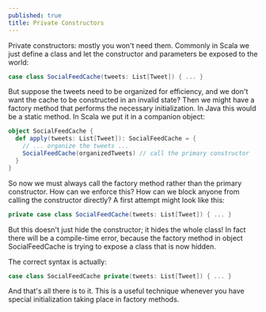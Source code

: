```yaml
---
published: true
title: Private Constructors
---
```

Private constructors: mostly you won't need them. Commonly in Scala we just define a class and let the constructor and parameters be exposed to the world:

```scala
case class SocialFeedCache(tweets: List[Tweet]) { ... }
```

But suppose the tweets need to be organized for efficiency, and we don't want the cache to be constructed in an invalid state? Then we might have a factory method that performs the necessary initialization. In Java this would be a static method. In Scala we put it in a companion object:

```scala
object SocialFeedCache {
  def apply(tweets: List[Tweet]): SocialFeedCache = {
    // ... organize the tweets ...
    SocialFeedCache(organizedTweets) // call the primary constructor
  }
}
```

So now we must always call the factory method rather than the primary constructor. How can we enforce this? How can we block anyone from calling the constructor directly? A first attempt might look like this:

```scala
private case class SocialFeedCache(tweets: List[Tweet]) { ... }
```

But this doesn't just hide the constructor; it hides the whole class! In fact there will be a compile-time error, because the factory method in object SocialFeedCache is trying to expose a class that is now hidden.

The correct syntax is actually:

```scala
case class SocialFeedCache private(tweets: List[Tweet]) { ... }
```

And that's all there is to it. This is a useful technique whenever you have special initialization taking place in factory methods.
